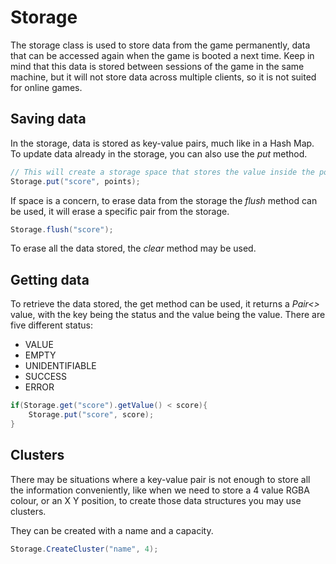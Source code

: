 # Storage
The storage class is used to store data from the game permanently, data that can be accessed again when the game is booted a next time. Keep in mind that this data is stored between sessions of the game in the same machine, but it will not store data across multiple clients, so it is not suited for online games.

## Saving data
In the storage, data is stored as key-value pairs, much like in a Hash Map.
To update data already in the storage, you can also use the _put_ method.
```java
// This will create a storage space that stores the value inside the points value
Storage.put("score", points);
```

If space is a concern, to erase data from the storage the _flush_ method can be used, it will erase a specific pair from the storage.
```java
Storage.flush("score");
```

To erase all the data stored, the _clear_ method may be used.

## Getting data
To retrieve the data stored, the get method can be used, it returns a *Pair<>* value, with the key being the status and the value being the value.
There are five different status:
* VALUE
* EMPTY
* UNIDENTIFIABLE
* SUCCESS
* ERROR

```java
if(Storage.get("score").getValue() < score){
	Storage.put("score", score);
}
```

## Clusters
There may be situations where a key-value pair is not enough to store all the information conveniently, like when we need to store a 4 value RGBA colour, or an X Y position, to create those data structures you may use clusters.

They can be created with a name and a capacity.

```java
Storage.CreateCluster("name", 4);
```